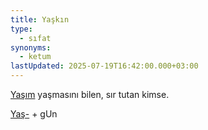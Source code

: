 ```yaml
---
title: Yaşkın
type:
  - sıfat
synonyms:
  - ketum
lastUpdated: 2025-07-19T16:42:00.000+03:00
---
```

[Yaşım](/sozluk/yaşım) yaşmasını bilen, sır tutan kimse.

[Yaş-](/sozluk/yaşmak) + gUn
